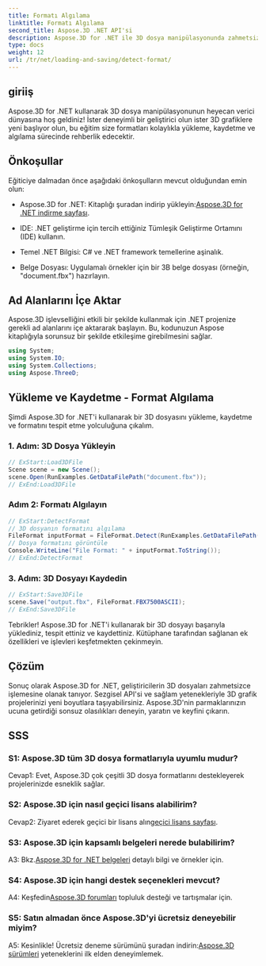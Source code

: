 ```yaml
---
title: Formatı Algılama
linktitle: Formatı Algılama
second_title: Aspose.3D .NET API'si
description: Aspose.3D for .NET ile 3D dosya manipülasyonunda zahmetsizce ustalaşın. Formatları sorunsuz bir şekilde yükleyin, kaydedin ve algılayın.
type: docs
weight: 12
url: /tr/net/loading-and-saving/detect-format/
---
```

## giriiş

Aspose.3D for .NET kullanarak 3D dosya manipülasyonunun heyecan verici dünyasına hoş geldiniz! İster deneyimli bir geliştirici olun ister 3D grafiklere yeni başlıyor olun, bu eğitim size formatları kolaylıkla yükleme, kaydetme ve algılama sürecinde rehberlik edecektir.

## Önkoşullar

Eğiticiye dalmadan önce aşağıdaki önkoşulların mevcut olduğundan emin olun:

-  Aspose.3D for .NET: Kitaplığı şuradan indirip yükleyin:[Aspose.3D for .NET indirme sayfası](https://releases.aspose.com/3d/net/).

- IDE: .NET geliştirme için tercih ettiğiniz Tümleşik Geliştirme Ortamını (IDE) kullanın.

- Temel .NET Bilgisi: C# ve .NET framework temellerine aşinalık.

- Belge Dosyası: Uygulamalı örnekler için bir 3B belge dosyası (örneğin, "document.fbx") hazırlayın.

## Ad Alanlarını İçe Aktar

Aspose.3D işlevselliğini etkili bir şekilde kullanmak için .NET projenize gerekli ad alanlarını içe aktararak başlayın. Bu, kodunuzun Aspose kitaplığıyla sorunsuz bir şekilde etkileşime girebilmesini sağlar.

```csharp
using System;
using System.IO;
using System.Collections;
using Aspose.ThreeD;
```

## Yükleme ve Kaydetme - Format Algılama

Şimdi Aspose.3D for .NET'i kullanarak bir 3D dosyasını yükleme, kaydetme ve formatını tespit etme yolculuğuna çıkalım.

### 1. Adım: 3D Dosya Yükleyin

```csharp
// ExStart:Load3DFile
Scene scene = new Scene();
scene.Open(RunExamples.GetDataFilePath("document.fbx"));
// ExEnd:Load3DFile
```

### Adım 2: Formatı Algılayın

```csharp
// ExStart:DetectFormat
// 3D dosyanın formatını algılama
FileFormat inputFormat = FileFormat.Detect(RunExamples.GetDataFilePath("document.fbx"));
// Dosya formatını görüntüle
Console.WriteLine("File Format: " + inputFormat.ToString());
// ExEnd:DetectFormat
```

### 3. Adım: 3D Dosyayı Kaydedin

```csharp
// ExStart:Save3DFile
scene.Save("output.fbx", FileFormat.FBX7500ASCII);
// ExEnd:Save3DFile
```

Tebrikler! Aspose.3D for .NET'i kullanarak bir 3D dosyayı başarıyla yüklediniz, tespit ettiniz ve kaydettiniz. Kütüphane tarafından sağlanan ek özellikleri ve işlevleri keşfetmekten çekinmeyin.

## Çözüm

Sonuç olarak Aspose.3D for .NET, geliştiricilerin 3D dosyaları zahmetsizce işlemesine olanak tanıyor. Sezgisel API'si ve sağlam yetenekleriyle 3D grafik projelerinizi yeni boyutlara taşıyabilirsiniz. Aspose.3D'nin parmaklarınızın ucuna getirdiği sonsuz olasılıkları deneyin, yaratın ve keyfini çıkarın.

## SSS

### S1: Aspose.3D tüm 3D dosya formatlarıyla uyumlu mudur?

Cevap1: Evet, Aspose.3D çok çeşitli 3D dosya formatlarını destekleyerek projelerinizde esneklik sağlar.

### S2: Aspose.3D için nasıl geçici lisans alabilirim?

 Cevap2: Ziyaret ederek geçici bir lisans alın[geçici lisans sayfası](https://purchase.aspose.com/temporary-license/).

### S3: Aspose.3D için kapsamlı belgeleri nerede bulabilirim?

 A3: Bkz.[Aspose.3D for .NET belgeleri](https://reference.aspose.com/3d/net/) detaylı bilgi ve örnekler için.

### S4: Aspose.3D için hangi destek seçenekleri mevcut?

 A4: Keşfedin[Aspose.3D forumları](https://forum.aspose.com/c/3d/18) topluluk desteği ve tartışmalar için.

### S5: Satın almadan önce Aspose.3D'yi ücretsiz deneyebilir miyim?

 A5: Kesinlikle! Ücretsiz deneme sürümünü şuradan indirin:[Aspose.3D sürümleri](https://releases.aspose.com/) yeteneklerini ilk elden deneyimlemek.